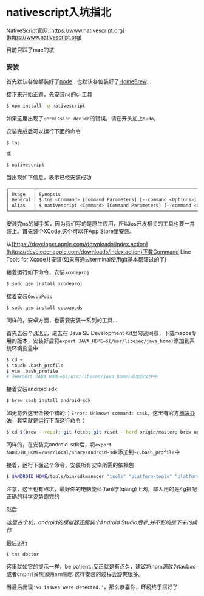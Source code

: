 # nativescript入坑指北
NativeScript官网:[https://www.nativescript.org](https://www.nativescript.org)

目前只踩了mac的坑
### 安装

首先默认各位都装好了[node](https://nodejs.org/)...也默认各位装好了[HomeBrew](http://brew.sh/)...

接下来开始正题，先安装ns的cli工具
```bash
$ npm install -g nativescript
```
如果这里出现了`Permission denied`的错误，请在开头加上`sudo`。

安装完成后可以运行下面的命令
```bash
$ tns

或

$ nativescript
```
当出现如下信息，表示已经安装成功
```bash
┌─────────┬─────────────────────────────────────────────────────────────────────┐
│ Usage   │ Synopsis                                                            │
│ General │ $ tns <Command> [Command Parameters] [--command <Options>]          │
│ Alias   │ $ nativescript <Command> [Command Parameters] [--command <Options>] │
└─────────┴─────────────────────────────────────────────────────────────────────┘
```
安装完ns的脚手架，因为我们写的是原生应用，所以ios开发相关的工具也要一并装上。首先装个XCode,这个可以在App Store里安装。

从[https://developer.apple.com/downloads/index.action](https://developer.apple.com/downloads/index.action)下载Command Line Tools for Xcode并安装(如果有通过terminal使用git基本都装过的了)

接着运行如下命令，安装`xcodeproj`
```bash
$ sudo gem install xcodeproj
```

接着安装`CocoaPods`
```bash
$ sudo gem install cocoapods
```

同样的，安卓方面，也需要安装一系列的工具...

首先去装个[JDK8](http://www.oracle.com/technetwork/java/javase/downloads/index.html)，进去在 Java SE Development Kit里勾选同意，下载macos专用的版本，安装好后将`export JAVA_HOME=$(/usr/libexec/java_home)`添加到系统环境变量中:
```bash
$ cd ~
$ touch .bash_profile
$ vim .bash_profile
# 将export JAVA_HOME=$(/usr/libexec/java_home)追加到文件中
```
接着安装android sdk
```bash
$ brew cask install android-sdk
```
如无意外这里会报个错的: ) `Error: Unknown command: cask`，这里有官方[解决办法](https://github.com/caskroom/homebrew-cask/blob/master/doc/reporting_bugs/error_unknown_command_cask.md)，其实就是运行下面这行命令：
```bash
$ cd $(brew --repo); git fetch; git reset --hard origin/master; brew update
```
同样的，在安装完android-sdk后，将`export ANDROID_HOME=/usr/local/share/android-sdk`添加到`~/.bash_profile`中

接着，运行下面这个命令，安装所有安卓所需的依赖包
```bash
$ $ANDROID_HOME/tools/bin/sdkmanager "tools" "platform-tools" "platforms;android-25" "build-tools;25.0.2" "extras;android;m2repository" "extras;google;m2repository"
```
注意，这里也有点坑，最好你的电脑能科(fan)学(qiang)上网，鄙人用的是4g搭配正确的科学姿势跑完的

然后

*这里占个坑，android的模拟器还要装个Android Studio后补,并不影响接下来的操作*


最后运行
```
$ tns doctor
```
这里就如它的提示一样，be patient..反正就是有点久，建议将npm源改为taobao或者cnpm`(推荐使用nrm管理)`这样安装的过程会舒爽很多。

当最后出现`'No issues were detected.'`，那么恭喜你，环境终于搭好了

